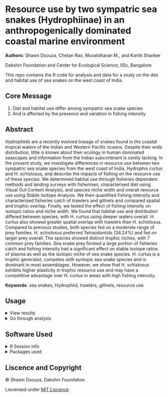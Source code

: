 # Resource use by two sympatric sea snakes (Hydrophiinae) in an anthropogenically dominated coastal marine environment

**Authors:** Shawn Dsouza, Chetan Rao, Muralidharan M., and Kartik Shanker

Dakshin Foundation and Center for Ecological Science, IISc, Bangalore

This repo contains the R code for analysis and data  for a study on the diet and habitat use of sea snakes on the west coast of India.

## Core Message

1. Diet and habitat use differ among sympatric sea snake species 
2. And is affected by the presence and variation in fishing intensity

## Abstract

Hydrophiids are a recently evolved lineage of snakes found in the coastal tropical waters of the Indian and Western Pacific oceans. Despite their wide distribution, little is known about their ecology in human dominated seascapes and information from the Indian subcontinent is sorely lacking. In the present study, we investigate differences in resource use between two sympatric sea snake species from the west coast of India, Hydrophis curtus and H. schistosus, and describe the impacts of fishing on the resource use of these species. We determined habitat use through fisheries dependent methods and landing surveys with fishermen, characterised diet using Visual Gut Content Analysis, and species niche width and overall resource use using Stable Isotope Analysis. We then quantified fishing intensity and characterised fisheries catch of trawlers and gillnets and compared spatial and trophic overlap. Finally, we tested the effect of fishing intensity on isotopic ratios and niche width. We found that habitat use and distribution differed between species, with H. curtus using deeper waters overall. H. curtus also showed greater spatial overlap with trawlers than H. schistosus. Compared to previous studies, both species fed on a moderate range of prey families. H. schistosus preferred Tetraodontids (34.24%) and fed on larger prey overall. The species showed distinct trophic niches, with 7 common prey families. Sea snake prey formed a large portion of fisheries catch and fishing intensity had a significant effect on stable isotope ratios of plasma as well as the isotopic niche of sea snake species. H. curtus is a trophic generalist, competes with syntopic sea snake species and is dominant in most assemblages. However, we show that H. schistosus exhibits higher plasticity in trophic resource use and may have a competitive advantage over H. curtus in areas with high fishing intensity. 

**Keywords**: sea snakes, Hydrophiid, trawlers, gillnets, resource use

## Usage

<details>
  <summary> View results </summary>
  
  The R markdown file is configured to out put an HTML document with the results of the analysis. Paste the following code in the terminal. With the working directory set to root of this reporsitory.
  
  
  ```R
  rmarkdown::render_site(input = "index.Rmd", encoding = "UTF")
  ```
  
  The analysis can also be viewed by opening the `index.html` file in the `Results` folder.
  
  </details>
 
 <details>
  <summary>Go through analysis</summary>
  
   - The sections of the analysis have been split into seperate R markdown files and can be run independently. 
    
   - R markdown files are best viewed in the R studio IDE.
    
   - Some of the analysis refer to custom functions that are included in the `Functions` folder.
   
   - Before working with the file locally a portable local environment can be activated to make sure you have all the dependencies by running `renv::activate()`. You will need to intall the `renv` package for this.
   
   </details>
 
 ## Software Used
<details>
  <summary> R Session info </summary>
  
  ```R                      
 version  R version 4.0.0 (2020-04-24)
 os       Windows 10 x64              
 system   x86_64, mingw32             
 ui       RStudio                     
 language (EN)                        
 collate  English_India.1252          
 ctype    English_India.1252          
 tz       Asia/Calcutta               
 date     2020-05-23                  
  ```

  </details>

<details>
  <summary> Packages used </summary>
  
  ```R
 package        * version  date       lib source        
 adehabitatMA     0.3.14   2020-01-13 [1] CRAN (R 4.0.0)
 assertthat       0.2.1    2019-03-21 [1] CRAN (R 4.0.0)
 backports        1.1.6    2020-04-05 [1] CRAN (R 4.0.0)
 base64enc        0.1-3    2015-07-28 [1] CRAN (R 4.0.0)
 bit              1.1-15.2 2020-02-10 [1] CRAN (R 4.0.0)
 bit64            0.9-7    2017-05-08 [1] CRAN (R 4.0.0)
 bitops           1.0-6    2013-08-17 [1] CRAN (R 4.0.0)
 blob             1.2.1    2020-01-20 [1] CRAN (R 4.0.0)
 bookdown         0.19     2020-05-15 [1] CRAN (R 4.0.0)
 broom            0.5.6    2020-04-20 [1] CRAN (R 4.0.0)
 cellranger       1.1.0    2016-07-27 [1] CRAN (R 4.0.0)
 checkmate        2.0.0    2020-02-06 [1] CRAN (R 4.0.0)
 cli              2.0.2    2020-02-28 [1] CRAN (R 4.0.0)
 clipr            0.7.0    2019-07-23 [1] CRAN (R 4.0.0)
 cluster          2.1.0    2019-06-19 [2] CRAN (R 4.0.0)
 coda             0.19-3   2019-07-05 [1] CRAN (R 4.0.0)
 codetools        0.2-16   2018-12-24 [2] CRAN (R 4.0.0)
 colorspace       1.4-1    2019-03-18 [1] CRAN (R 4.0.0)
 crayon           1.3.4    2017-09-16 [1] CRAN (R 4.0.0)
 curl             4.3      2019-12-02 [1] CRAN (R 4.0.0)
 data.table       1.12.8   2019-12-09 [1] CRAN (R 4.0.0)
 DBI              1.1.0    2019-12-15 [1] CRAN (R 4.0.0)
 dbplyr           1.4.3    2020-04-19 [1] CRAN (R 4.0.0)
 digest           0.6.25   2020-02-23 [1] CRAN (R 4.0.0)
 dplyr          * 0.8.5    2020-03-07 [1] CRAN (R 4.0.0)
 ellipse          0.4.1    2018-01-05 [1] CRAN (R 4.0.0)
 ellipsis         0.3.0    2019-09-20 [1] CRAN (R 4.0.0)
 evaluate         0.14     2019-05-28 [1] CRAN (R 4.0.0)
 fansi            0.4.1    2020-01-08 [1] CRAN (R 4.0.0)
 farver           2.0.3    2020-01-16 [1] CRAN (R 4.0.0)
 forcats        * 0.5.0    2020-03-01 [1] CRAN (R 4.0.0)
 fs               1.4.1    2020-04-04 [1] CRAN (R 4.0.0)
 fuzzyjoin      * 0.1.6    2020-05-15 [1] CRAN (R 4.0.0)
 generics         0.0.2    2018-11-29 [1] CRAN (R 4.0.0)
 ggmap          * 3.0.0    2019-02-04 [1] CRAN (R 4.0.0)
 ggplot2        * 3.3.0    2020-03-05 [1] CRAN (R 4.0.0)
 glue             1.4.0    2020-04-03 [1] CRAN (R 4.0.0)
 gridExtra        2.3      2017-09-09 [1] CRAN (R 4.0.0)
 gtable           0.3.0    2019-03-25 [1] CRAN (R 4.0.0)
 haven            2.2.0    2019-11-08 [1] CRAN (R 4.0.0)
 highr            0.8      2019-03-20 [1] CRAN (R 4.0.0)
 hms              0.5.3    2020-01-08 [1] CRAN (R 4.0.0)
 htmltools        0.4.0    2019-10-04 [1] CRAN (R 4.0.0)
 httr             1.4.1    2019-08-05 [1] CRAN (R 4.0.0)
 jpeg             0.1-8.1  2019-10-24 [1] CRAN (R 4.0.0)
 jsonlite         1.6.1    2020-02-02 [1] CRAN (R 4.0.0)
 knitr            1.28     2020-02-06 [1] CRAN (R 4.0.0)
 labeling         0.3      2014-08-23 [1] CRAN (R 4.0.0)
 lattice        * 0.20-41  2020-04-02 [2] CRAN (R 4.0.0)
 lifecycle        0.2.0    2020-03-06 [1] CRAN (R 4.0.0)
 lsr              0.5      2015-03-02 [1] CRAN (R 4.0.0)
 lubridate      * 1.7.8    2020-04-06 [1] CRAN (R 4.0.0)
 magrittr         1.5      2014-11-22 [1] CRAN (R 4.0.0)
 marmap         * 1.0.3    2019-07-03 [1] CRAN (R 4.0.0)
 MASS             7.3-51.5 2019-12-20 [2] CRAN (R 4.0.0)
 Matrix           1.2-18   2019-11-27 [2] CRAN (R 4.0.0)
 memoise          1.1.0    2017-04-21 [1] CRAN (R 4.0.0)
 metR           * 0.7.0    2020-04-10 [1] CRAN (R 4.0.0)
 mgcv             1.8-31   2019-11-09 [2] CRAN (R 4.0.0)
 modelr           0.1.7    2020-04-30 [1] CRAN (R 4.0.0)
 munsell          0.5.0    2018-06-12 [1] CRAN (R 4.0.0)
 ncdf4            1.17     2019-10-23 [1] CRAN (R 4.0.0)
 nlme             3.1-147  2020-04-13 [2] CRAN (R 4.0.0)
 permute        * 0.9-5    2019-03-12 [1] CRAN (R 4.0.0)
 pillar           1.4.4    2020-05-05 [1] CRAN (R 4.0.0)
 pkgconfig        2.0.3    2019-09-22 [1] CRAN (R 4.0.0)
 plyr             1.8.6    2020-03-03 [1] CRAN (R 4.0.0)
 png              0.1-7    2013-12-03 [1] CRAN (R 4.0.0)
 purrr          * 0.3.4    2020-04-17 [1] CRAN (R 4.0.0)
 pwr              1.3-0    2020-03-17 [1] CRAN (R 4.0.0)
 R6               2.4.1    2019-11-12 [1] CRAN (R 4.0.0)
 raster         * 3.1-5    2020-04-19 [1] CRAN (R 4.0.0)
 RColorBrewer     1.1-2    2014-12-07 [1] CRAN (R 4.0.0)
 Rcpp             1.0.4.6  2020-04-09 [1] CRAN (R 4.0.0)
 readr          * 1.3.1    2018-12-21 [1] CRAN (R 4.0.0)
 readxl           1.3.1    2019-03-13 [1] CRAN (R 4.0.0)
 repr             1.1.0    2020-01-28 [1] CRAN (R 4.0.0)
 reprex           0.3.0    2019-05-16 [1] CRAN (R 4.0.0)
 reshape2         1.4.4    2020-04-09 [1] CRAN (R 4.0.0)
 rgdal          * 1.4-8    2019-11-27 [1] CRAN (R 4.0.0)
 RgoogleMaps      1.4.5.3  2020-02-12 [1] CRAN (R 4.0.0)
 rjags            4-10     2019-11-06 [1] CRAN (R 4.0.0)
 rjson            0.2.20   2018-06-08 [1] CRAN (R 4.0.0)
 rlang            0.4.6    2020-05-02 [1] CRAN (R 4.0.0)
 rmarkdown        2.1      2020-01-20 [1] CRAN (R 4.0.0)
 RSQLite          2.2.0    2020-01-07 [1] CRAN (R 4.0.0)
 rstudioapi       0.11     2020-02-07 [1] CRAN (R 4.0.0)
 rvest            0.3.5    2019-11-08 [1] CRAN (R 4.0.0)
 scales           1.1.1    2020-05-11 [1] CRAN (R 4.0.0)
 sessioninfo      1.1.1    2018-11-05 [1] CRAN (R 4.0.0)
 shape            1.4.4    2018-02-07 [1] CRAN (R 4.0.0)
 SIBER          * 2.1.5    2020-05-12 [1] CRAN (R 4.0.0)
 skimr            2.1.1    2020-04-16 [1] CRAN (R 4.0.0)
 sp             * 1.4-1    2020-02-28 [1] CRAN (R 4.0.0)
 spatstat.utils   1.17-0   2020-02-07 [1] CRAN (R 4.0.0)
 stringi          1.4.6    2020-02-17 [1] CRAN (R 4.0.0)
 stringr        * 1.4.0    2019-02-10 [1] CRAN (R 4.0.0)
 tibble         * 3.0.1    2020-04-20 [1] CRAN (R 4.0.0)
 tidyr          * 1.0.3    2020-05-07 [1] CRAN (R 4.0.0)
 tidyselect       1.1.0    2020-05-11 [1] CRAN (R 4.0.0)
 tidyverse      * 1.3.0    2019-11-21 [1] CRAN (R 4.0.0)
 utf8             1.1.4    2018-05-24 [1] CRAN (R 4.0.0)
 vctrs            0.3.0    2020-05-11 [1] CRAN (R 4.0.0)
 vegan          * 2.5-6    2019-09-01 [1] CRAN (R 4.0.0)
 vegetarian     * 1.2      2012-10-29 [1] CRAN (R 4.0.0)
 viridis        * 0.5.1    2018-03-29 [1] CRAN (R 4.0.0)
 viridisLite    * 0.3.0    2018-02-01 [1] CRAN (R 4.0.0)
 withr            2.2.0    2020-04-20 [1] CRAN (R 4.0.0)
 xfun             0.13     2020-04-13 [1] CRAN (R 4.0.0)
 xml2             1.3.2    2020-04-23 [1] CRAN (R 4.0.0)
 yaml             2.2.1    2020-02-01 [1] CRAN (R 4.0.0)
  ```
  
  </details>
  
 ## Liscence and Copyright
 
 © Shawn Dsouza, Dakshin Foundation
 
Liscensed under [MIT Liscence](LISCENCE)

